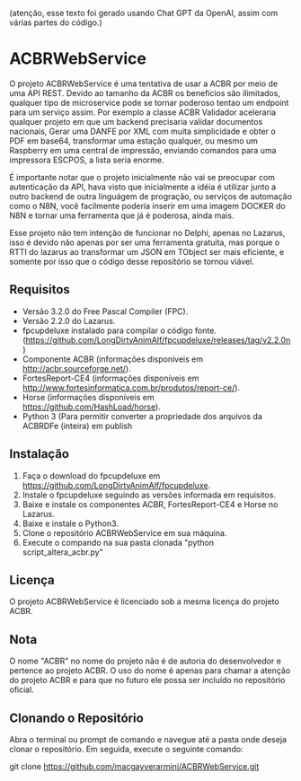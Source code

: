 (atenção, esse texto foi gerado usando Chat GPT da OpenAI, assim com várias partes do código.)

# ACBRWebService

O projeto ACBRWebService é uma tentativa de usar a ACBR por meio de uma API REST. Devido ao tamanho da ACBR os benefícios são ilimitados, qualquer tipo de microservice pode se tornar poderoso tentao um endpoint para um serviço assim. Por exemplo a classe ACBR Validador aceleraria qualquer projeto em que um backend precisaria validar documentos nacionais, Gerar uma DANFE por XML com muita simplicidade e obter o PDF em base64, transformar uma estação qualquer, ou mesmo um Raspberry em uma central de impressão, enviando comandos para uma impressora ESCPOS, a lista seria enorme.

É importante notar que o projeto inicialmente não vai se preocupar com autenticação da API, hava visto que inicialmente a idéia é utilizar junto a outro backend de outra linguágem de progração, ou serviços de automação como o N8N, você facilmente poderia inserir em uma imagem DOCKER do N8N e tornar uma ferramenta que já é poderosa, ainda mais.

Esse projeto não tem intenção de funcionar no Delphi, apenas no Lazarus, isso é devido não apenas por ser uma ferramenta gratuita, mas porque o RTTI do lazarus ao transformar um JSON em TObject ser mais eficiente, e somente por isso que o código desse repositório se tornou viável.

## Requisitos
- Versão 3.2.0 do Free Pascal Compiler (FPC).
- Versão 2.2.0 do Lazarus.
- fpcupdeluxe instalado para compilar o código fonte. (https://github.com/LongDirtyAnimAlf/fpcupdeluxe/releases/tag/v2.2.0n)
- Componente ACBR (informações disponíveis em http://acbr.sourceforge.net/).
- FortesReport-CE4 (informações disponíveis em http://www.fortesinformatica.com.br/produtos/report-ce/).
- Horse (informações disponíveis em https://github.com/HashLoad/horse).
- Python 3 (Para permitir converter a propriedade dos arquivos da ACBRDFe (inteira) em publish

## Instalação
1. Faça o download do fpcupdeluxe em https://github.com/LongDirtyAnimAlf/fpcupdeluxe.
2. Instale o fpcupdeluxe seguindo as versões informada em requisitos.
3. Baixe e instale os componentes ACBR, FortesReport-CE4 e Horse no Lazarus.
4. Baixe e instale o Python3.
5. Clone o repositório ACBRWebService em sua máquina.
6. Execute o compando na sua pasta clonada "python script_altera_acbr.py"

## Licença
O projeto ACBRWebService é licenciado sob a mesma licença do projeto ACBR.

## Nota
O nome "ACBR" no nome do projeto não é de autoria do desenvolvedor e pertence ao projeto ACBR. O uso do nome é apenas para chamar a atenção do projeto ACBR e para que no futuro ele possa ser incluído no repositório oficial.

## Clonando o Repositório
Abra o terminal ou prompt de comando e navegue até a pasta onde deseja clonar o repositório. Em seguida, execute o seguinte comando:

git clone https://github.com/macgayverarmini/ACBRWebService.git
